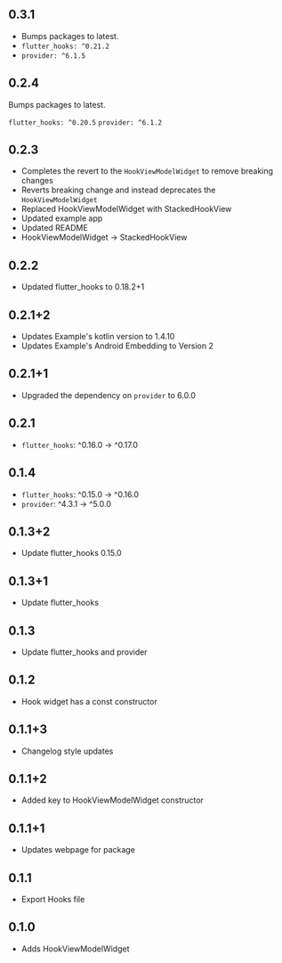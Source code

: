 ## 0.3.1

- Bumps packages to latest.
- `flutter_hooks: ^0.21.2`
- `provider: ^6.1.5`

## 0.2.4
Bumps packages to latest.

`flutter_hooks: ^0.20.5`
`provider: ^6.1.2`


## 0.2.3
- Completes the revert to the `HookViewModelWidget` to remove breaking changes
- Reverts breaking change and instead deprecates the `HookViewModelWidget`
- Replaced HookViewModelWidget with StackedHookView
- Updated example app
- Updated README
- HookViewModelWidget -> StackedHookView

## 0.2.2

- Updated flutter_hooks to 0.18.2+1

## 0.2.1+2

- Updates Example's kotlin version to 1.4.10
- Updates Example's Android Embedding to Version 2

## 0.2.1+1

- Upgraded the dependency on `provider` to 6.0.0

## 0.2.1

- `flutter_hooks`: ^0.16.0 -> ^0.17.0

## 0.1.4

- `flutter_hooks`: ^0.15.0 -> ^0.16.0
- `provider`: ^4.3.1 -> ^5.0.0

## 0.1.3+2

- Update flutter_hooks 0.15.0

## 0.1.3+1

- Update flutter_hooks

## 0.1.3

- Update flutter_hooks and provider

## 0.1.2

- Hook widget has a const constructor

## 0.1.1+3

- Changelog style updates

## 0.1.1+2

- Added key to HookViewModelWidget constructor

## 0.1.1+1

- Updates webpage for package

## 0.1.1

- Export Hooks file

## 0.1.0

- Adds HookViewModelWidget
